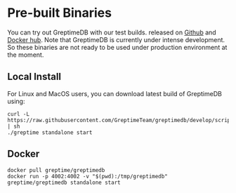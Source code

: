 # Pre-built Binaries

You can try out GreptimeDB with our test builds.
released on
[Github](https://github.com/GreptimeTeam/greptimedb/releases)
and [Docker hub](https://hub.docker.com/r/greptime/greptimedb). Note that
GreptimeDB is currently under intense development.
So these binaries are not ready to be used under production environment at the moment.

## Local Install

For Linux and MacOS users, you can download latest build of GreptimeDB using:

```shell
curl -L https://raw.githubusercontent.com/GreptimeTeam/greptimedb/develop/scripts/install.sh | sh
./greptime standalone start
```

## Docker

```shell
docker pull greptime/greptimedb
docker run -p 4002:4002 -v "$(pwd):/tmp/greptimedb" greptime/greptimedb standalone start
```
